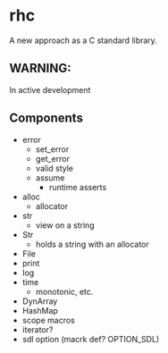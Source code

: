 # rhc
A new approach as a C standard library.


## WARNING:
In active development


## Components
- error
  - set_error
  - get_error
  - valid style
  - assume
      - runtime asserts
- alloc
  - allocator
- str
  - view on a string
- Str
  - holds a string with an allocator
- File
- print
- log
- time
  - monotonic, etc.
- DynArray
- HashMap
- scope macros
- iterator?
- sdl option (macrk def? OPTION_SDL)
